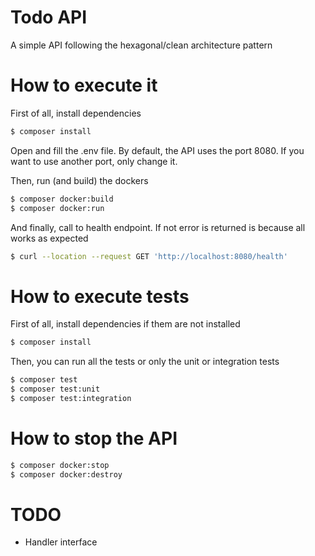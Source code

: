 # Todo API

A simple API following the hexagonal/clean architecture pattern

# How to execute it

First of all, install dependencies
```bash
$ composer install
```

Open and fill the .env file. By default, the API uses the port 8080. If you want to use another port, only change it. 

Then, run (and build) the dockers
```bash
$ composer docker:build
$ composer docker:run
```

And finally, call to health endpoint. If not error is returned is because all works as expected
```bash
$ curl --location --request GET 'http://localhost:8080/health'
```

# How to execute tests

First of all, install dependencies if them are not installed
```bash
$ composer install
```

Then, you can run all the tests or only the unit or integration tests
```bash
$ composer test
$ composer test:unit
$ composer test:integration
```

# How to stop the API

```bash
$ composer docker:stop
$ composer docker:destroy
```
# TODO

* Handler interface
